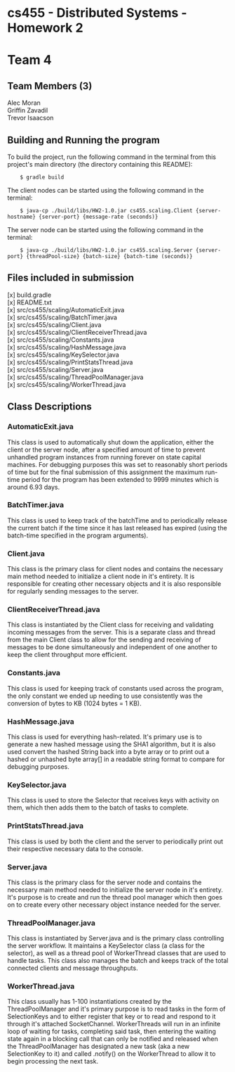 # cs455 - Distributed Systems - Homework 2

# Team 4
## Team Members (3)
Alec Moran <br>
Griffin Zavadil <br> 
Trevor Isaacson <br>

## Building and Running the program

To build the project, run the following command in the terminal from this project's main directory (the directory containing this README): 
```
    $ gradle build           
```

The client nodes can be started using the following command in the terminal:
```
    $ java-cp ./build/libs/HW2-1.0.jar cs455.scaling.Client {server-hostname} {server-port} {message-rate (seconds)}
```

The server node can be started using the following command in the terminal:
```
    $ java-cp ./build/libs/HW2-1.0.jar cs455.scaling.Server {server-port} {threadPool-size} {batch-size} {batch-time (seconds)}
```

## Files included in submission
[x] build.gradle <br>
[x] README.txt <br>
[x] src/cs455/scaling/AutomaticExit.java <br>
[x] src/cs455/scaling/BatchTimer.java <br>
[x] src/cs455/scaling/Client.java <br>
[x] src/cs455/scaling/ClientReceiverThread.java <br>
[x] src/cs455/scaling/Constants.java <br>
[x] src/cs455/scaling/HashMessage.java <br>
[x] src/cs455/scaling/KeySelector.java <br>
[x] src/cs455/scaling/PrintStatsThread.java <br>
[x] src/cs455/scaling/Server.java <br>
[x] src/cs455/scaling/ThreadPoolManager.java <br>
[x] src/cs455/scaling/WorkerThread.java <br>


## Class Descriptions

### AutomaticExit.java
This class is used to automatically shut down the application, either the client or the server node, after a specified amount of time to prevent unhandled program instances from running forever on state capital machines. For debugging purposes this was set to reasonably short periods of time but for the final submission of this assignment the maximum run-time period for the program has been extended to 9999 minutes which is around 6.93 days.

### BatchTimer.java
This class is used to keep track of the batchTime and to periodically release the current batch if the time since it has last released has expired (using the batch-time specified in the program arguments).

### Client.java
This class is the primary class for client nodes and contains the necessary main method needed to initialize a client node in it's entirety. It is responsible for creating other necessary objects and it is also responsible for regularly sending messages to the server.

### ClientReceiverThread.java
This class is instantiated by the Client class for receiving and validating incoming messages from the server. This is a separate class and thread from the main Client class to allow for the sending and receiving of messages to be done simultaneously and independent of one another to keep the client throughput more efficient.

### Constants.java
This class is used for keeping track of constants used across the program, the only constant we ended up needing to use consistently was the conversion of bytes to KB (1024 bytes = 1 KB).

### HashMessage.java
This class is used for everything hash-related. It's primary use is to generate a new hashed message using the SHA1 algorithm, but it is also used convert the hashed String back into a byte array or to print out a hashed or unhashed byte array[] in a readable string format to compare for debugging purposes.

### KeySelector.java
This class is used to store the Selector that receives keys with activity on them, which then adds them to the batch of tasks to complete.

### PrintStatsThread.java
This class is used by both the client and the server to periodically print out their respective necessary data to the console.

### Server.java
This class is the primary class for the server node and contains the necessary main method needed to initialize the server node in it's entirety. It's purpose is to create and run the thread pool manager which then goes on to create every other necessary object instance needed for the server.

### ThreadPoolManager.java
This class is instantiated by Server.java and is the primary class controlling the server workflow. It maintains a KeySelector class (a class for the selector), as well as a thread pool of WorkerThread classes that are used to handle tasks. This class also manages the batch and keeps track of the total connected clients and message throughputs.

### WorkerThread.java
This class usually has 1-100 instantiations created by the ThreadPoolManager and it's primary purpose is to read tasks in the form of SelectionKeys and to either register that key or to read and respond to it through it's attached SocketChannel. WorkerThreads will run in an infinite loop of waiting for tasks, completing said task, then entering the waiting state again in a blocking call that can only be notified and released when the ThreadPoolManager has designated a new task (aka a new SelectionKey to it) and called .notify() on the WorkerThread to allow it to begin processing the next task.